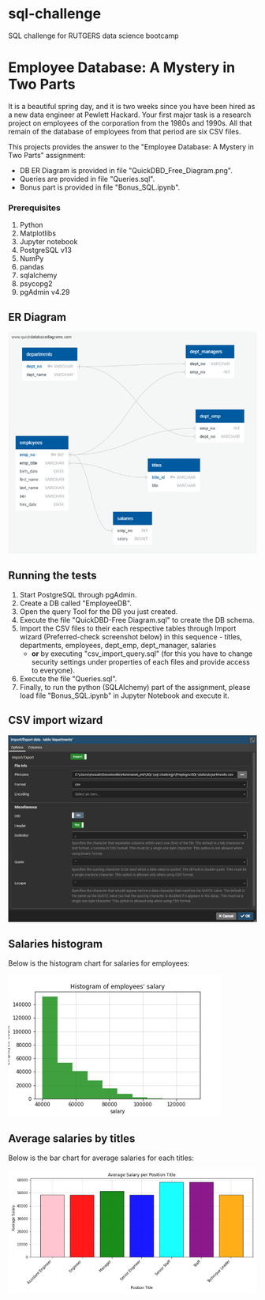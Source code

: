 # sql-challenge
SQL challenge for RUTGERS data science bootcamp


# Employee Database: A Mystery in Two Parts
It is a beautiful spring day, and it is two weeks since you have been hired as a new data engineer at Pewlett Hackard. Your first major task is a research project on employees of the corporation from the 1980s and 1990s. All that remain of the database of employees from that period are six CSV files.

This projects provides the answer to the "Employee Database: A Mystery in Two Parts" assignment:

* DB ER Diagram is provided in file "QuickDBD_Free_Diagram.png".
* Queries are provided in file "Queries.sql".
* Bonus part is provided in file "Bonus_SQL.ipynb".


### Prerequisites

1. Python
2. Matplotlibs
3. Jupyter notebook
4. PostgreSQL v13
5. NumPy
6. pandas
7. sqlalchemy
8. psycopg2
9. pgAdmin v4.29

## ER Diagram


![ERD](Images/QuickDBD_Free_Diagram.png)


## Running the tests

1. Start PostgreSQL through pgAdmin.
2. Create a DB called "EmployeeDB".
3. Open the query Tool for the DB you just created.
4. Execute the file "QuickDBD-Free Diagram.sql" to create the DB schema.
5. Import the CSV files to their each respective tables through Import wizard (Preferred-check screenshot below) in this sequence - titles, departments, employees, dept_emp, dept_manager, salaries
    * **or** by executing "csv_import_query.sql" (for this you have to change security settings under properties of each files and provide access to everyone).
6. Execute the file "Queries.sql".
7. Finally, to run the python (SQLAlchemy) part of the assignment, please load file "Bonus_SQL.ipynb" in Jupyter Notebook and execute it.

## CSV import wizard


![import_wizard](Images/import_wizard.PNG)


## Salaries histogram

Below is the histogram chart for salaries for employees:


![salaries_histogram](Images/salaries_histogram.png)


## Average salaries by titles


Below is the bar chart for average salaries for each titles:


![avg_salaries_by_tite](Images/avg_salaries_by_tite.png)
